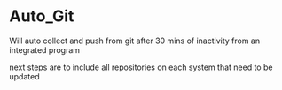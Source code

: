 # Auto_Git
Will auto collect and push from git after 30 mins of inactivity from an integrated program

next steps are to include all repositories on each system that need to be updated
